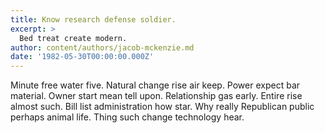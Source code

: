 ```yaml
---
title: Know research defense soldier.
excerpt: >
  Bed treat create modern.
author: content/authors/jacob-mckenzie.md
date: '1982-05-30T00:00:00.000Z'
---
```

Minute free water five. Natural change rise air keep. Power expect bar material. Owner start mean tell upon. Relationship gas early. Entire rise almost such. Bill list administration how star. Why really Republican public perhaps animal life. Thing such change technology hear.